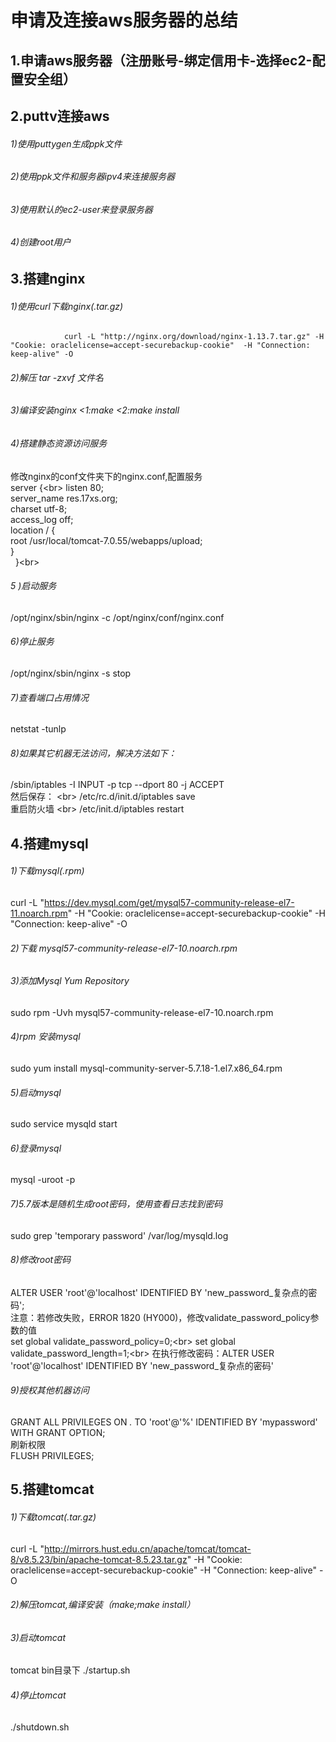 申请及连接aws服务器的总结
=
1.申请aws服务器（注册账号-绑定信用卡-选择ec2-配置安全组）
-
2.puttv连接aws
-
###### 1)使用puttygen生成ppk文件
###### 2)使用ppk文件和服务器ipv4来连接服务器
###### 3)使用默认的ec2-user来登录服务器
###### 4)创建root用户

3.搭建nginx
-
###### 1)使用curl下载nginx(.tar.gz)
                curl -L "http://nginx.org/download/nginx-1.13.7.tar.gz" -H "Cookie: oraclelicense=accept-securebackup-cookie"  -H "Connection: keep-alive" -O 
###### 2)解压 tar -zxvf 文件名
###### 3)编译安装nginx <1:make  <2:make install
###### 4)搭建静态资源访问服务
修改nginx的conf文件夹下的nginx.conf,配置服务<br>
server {\<br>
        listen     80;<br>
        server_name    res.17xs.org;<br>
        charset utf-8;<br>
        access_log off;<br>
        location / {<br>
        	root  /usr/local/tomcat-7.0.55/webapps/upload;<br>
        }<br>
    }\<br>
###### 5 )启动服务 
/opt/nginx/sbin/nginx  -c /opt/nginx/conf/nginx.conf 
###### 6)停止服务 
/opt/nginx/sbin/nginx -s stop 
###### 7)查看端口占用情况 
netstat -tunlp 
###### 8)如果其它机器无法访问，解决方法如下： 
/sbin/iptables -I INPUT -p tcp --dport 80 -j ACCEPT <br>
然后保存： \<br>
/etc/rc.d/init.d/iptables save <br>
重启防火墙 \<br>
/etc/init.d/iptables restart<br>
    
4.搭建mysql
-
###### 1)下载mysql(.rpm)
curl -L "https://dev.mysql.com/get/mysql57-community-release-el7-11.noarch.rpm" -H "Cookie: oraclelicense=accept-securebackup-cookie"  -H "Connection: keep-alive" -O
###### 2)下载 mysql57-community-release-el7-10.noarch.rpm
###### 3)添加Mysql Yum Repository
sudo rpm -Uvh mysql57-community-release-el7-10.noarch.rpm
###### 4)rpm 安装mysql
sudo yum install mysql-community-server-5.7.18-1.el7.x86_64.rpm
###### 5)启动mysql
sudo service mysqld start
###### 6)登录mysql
mysql -uroot -p
###### 7)5.7版本是随机生成root密码，使用查看日志找到密码
sudo grep 'temporary password' /var/log/mysqld.log 
###### 8)修改root密码
ALTER USER 'root'@'localhost' IDENTIFIED BY 'new_password_复杂点的密码';<br>
注意：若修改失败，ERROR 1820 (HY000)，修改validate_password_policy参数的值<br>
set global validate_password_policy=0;\<br>
set global validate_password_length=1;\<br>
在执行修改密码：ALTER USER 'root'@'localhost' IDENTIFIED BY 'new_password_复杂点的密码'<br>
###### 9)授权其他机器访问
GRANT ALL PRIVILEGES ON *.* TO 'root'@'%' IDENTIFIED BY 'mypassword' WITH GRANT OPTION;<br>
刷新权限<br>
FLUSH  PRIVILEGES;<br>

5.搭建tomcat
-
###### 1)下载tomcat(.tar.gz)
curl -L "http://mirrors.hust.edu.cn/apache/tomcat/tomcat-8/v8.5.23/bin/apache-tomcat-8.5.23.tar.gz" -H "Cookie: oraclelicense=accept-securebackup-cookie"  -H "Connection: keep-alive" -O
###### 2)解压tomcat,编译安装（make;make install）
###### 3)启动tomcat
tomcat bin目录下 ./startup.sh
###### 4)停止tomcat
./shutdown.sh
